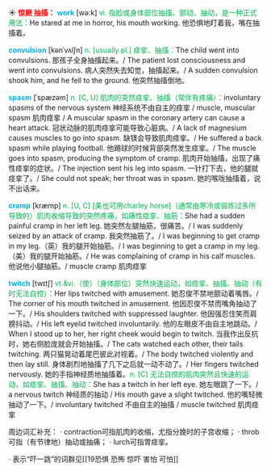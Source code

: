 ☀ <font color="red">**惊厥 抽搐：**</font>
<font color="sky blue">**work**</font> [wə:k] 
<font color="#00b050">vi. 指脸或身体部位抽搐、颤动、抽动，是一种正式用法：</font>He stared at me in horror, his mouth working. 他恐惧地盯着我，嘴在抽搐着。

<font color="sky blue">**convulsion**</font> [kənˈvʌlʃn]
<font color="#00b050">n. [usually pl.] 痉挛、抽搐：</font>The child went into convulsions. 那孩子全身抽搐起来。/ The patient lost consciousness and went into convulsions. 病人突然失去知觉，抽搐起来。/ A sudden convulsion shook him, and he fell to the ground. 他突然抽搐倒地。
           
<font color="sky blue">**spasm**</font> [ˈspæzəm]
<font color="#00b050">n. [C, U] 肌肉的突然痉挛、抽搐（常伴有疼痛）：</font>involuntary spasms of the nervous system 神经系统不由自主的痉挛 / muscle, muscular spasm 肌肉痉挛 / A muscular spasm in the coronary artery can cause a heart attack. 冠状动脉的肌肉痉挛可能导致心脏病。/ A lack of magnesium causes muscles to go into spasm. 缺镁会导致肌肉痉挛。/ He suffered a back spasm while playing football. 他踢球的时候背部突然发生痉挛。/ The muscle goes into spasm, producing the symptom of cramp. 肌肉开始抽搐，出现了痛性痉挛的症状。/ The injection sent his leg into spasm. 一针打下去，他的腿就痉挛了。/ She could not speak; her throat was in spasm. 她的喉咙抽搐着，说不出话来。
           
<font color="sky blue">**cramp**</font> [kræmp]
<font color="#00b050">n. [U, C] [美也可用charley horse]（通常由寒冷或锻炼过多所导致的）肌肉收缩导致的突然疼痛，如痛性痉挛、抽筋：</font>She had a sudden painful cramp in her left leg. 她突然左腿抽筋，很痛苦。/ I was suddenly seized by an attack of cramp. 我突然抽筋了。/ I was beginning to get cramp in my leg.（英）我的腿开始抽筋。/ I was beginning to get a cramp in my leg.（美）我的腿开始抽筋。/ He was complaining of cramp in his calf muscles. 他说他小腿抽筋。/ muscle cramp 肌肉痉挛
          
<font color="sky blue">**twitch**</font> [twɪtʃ]
<font color="#00b050">vt.&vi.（使）（身体部位）突然快速运动，如痉挛、抽搐、抽动（有时无法自控）：</font>Her lips twitched with amusement. 她忍俊不禁地颤动着嘴唇。/ The corner of his mouth twitched in amusement. 他因忍俊不禁而嘴角抽动了一下。/ His shoulders twitched with suppressed laughter. 他因强忍住笑而肩膀抖动。/ His left eyelid twitched involuntarily. 他的左眼皮不由自主地跳动。/ When I stood up to her, her right cheek would begin to twitch. 当我作出反抗时，她右侧脸庞就会开始抽搐。/ The cats watched each other, their tails twitching. 两只猫晃动着尾巴彼此对视着。/ The body twitched violently and then lay still. 身体剧烈地抽搐了几下之后就一动不动了。/ Her fingers twitched nervously. 她的手指神经质地抽搐着。<font color="#00b050">n. [C] 无法自控的肌肉突然且快速的运动，如痉挛、抽搐、抽动：</font>She has a twitch in her left eye. 她左眼跳了一下。/ a nervous twitch 神经质的抽动 / His mouth gave a slight twitched. 他的嘴轻微抽动了一下。/ involuntary twitched 不由自主的抽搐 / muscle twitched 肌肉痉挛

周边词汇补充：
· contraction可指肌肉的收缩，尤指分娩时的子宫收缩；
· throb可指（有节律地）抽动或抽痛；
· lurch可指胃痉挛。

· 表示“吓一跳”的词群见[[19恐惧 恐怖 惊吓 害怕 可怕]]
